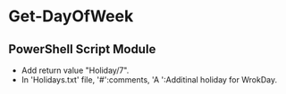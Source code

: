 # Get-DayOfWeek
## PowerShell Script Module
* Add return value "Holiday/7".
* In 'Holidays.txt' file, '#':comments, 'A ':Additinal holiday for WrokDay.
